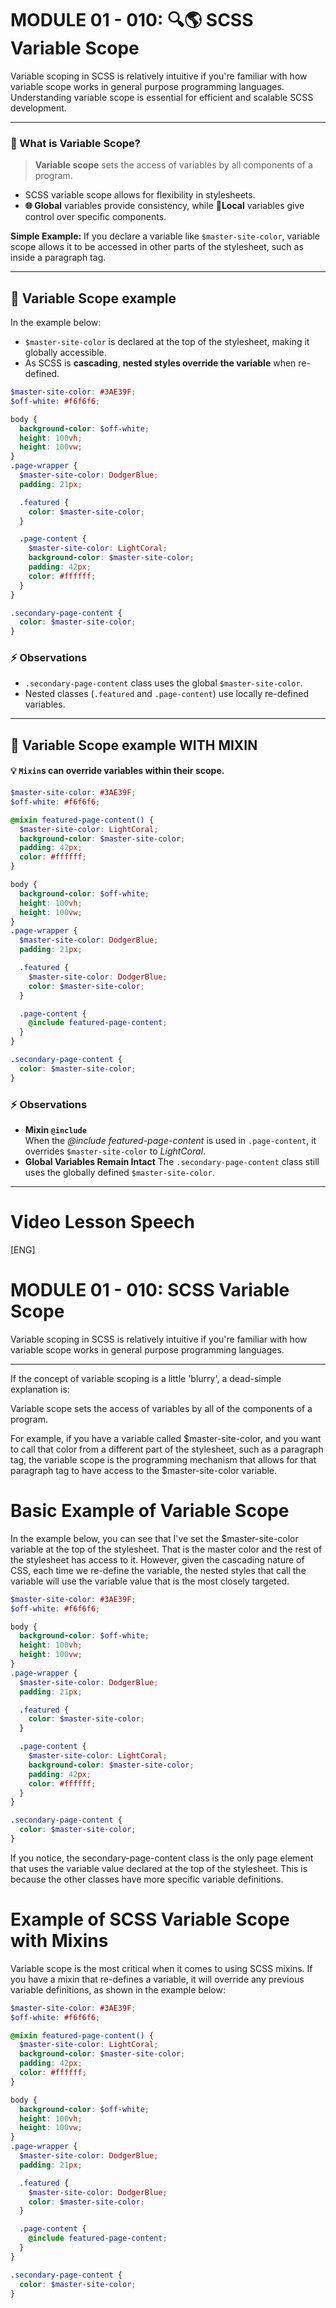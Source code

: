 # MODULE 01 - 010:	🔍🌎 SCSS Variable Scope
Variable scoping in SCSS is relatively intuitive if you're familiar with how variable scope works in general purpose programming languages. Understanding variable scope is essential for efficient and scalable SCSS development.  
***
### 🤔 What is Variable Scope?

> **Variable scope** sets the access of variables by all components of a program.

- SCSS variable scope allows for flexibility in stylesheets.
- **🌐 Global** variables provide consistency, while **📌Local** variables give control over specific components.  


**Simple Example:**
If you declare a variable like `$master-site-color`, variable scope allows it to be accessed in other parts of the stylesheet, such as inside a paragraph tag.

---
## 📘 **Variable Scope example**

In the example below:

- `$master-site-color` is declared at the top of the stylesheet, making it globally accessible.
- As SCSS is **cascading**, **nested styles override the variable** when re-defined.



```scss
$master-site-color: #3AE39F;
$off-white: #f6f6f6;

body {
  background-color: $off-white;
  height: 100vh;
  height: 100vw;
}
.page-wrapper {
  $master-site-color: DodgerBlue;
  padding: 21px;

  .featured {
    color: $master-site-color;
  }

  .page-content {
    $master-site-color: LightCoral;
    background-color: $master-site-color;
    padding: 42px;
    color: #ffffff;
  }
}

.secondary-page-content {
  color: $master-site-color;
}
```
### ⚡ Observations
*  `.secondary-page-content` class uses the global `$master-site-color`.
* Nested classes (`.featured` and `.page-content`) use locally re-defined variables.

---
## 📘 **Variable Scope example WITH MIXIN**

#### 💡 `Mixin`s can **override variables within their scope.**

```scss
$master-site-color: #3AE39F;
$off-white: #f6f6f6;

@mixin featured-page-content() {
  $master-site-color: LightCoral;
  background-color: $master-site-color;
  padding: 42px;
  color: #ffffff;
}

body {
  background-color: $off-white;
  height: 100vh;
  height: 100vw;
}
.page-wrapper {
  $master-site-color: DodgerBlue;
  padding: 21px;

  .featured {
    $master-site-color: DodgerBlue;
    color: $master-site-color;
  }

  .page-content {
    @include featured-page-content;
  }
}

.secondary-page-content {
  color: $master-site-color;
}
```
### ⚡ Observations
* **Mixin `@include`**  
  When the *@include featured-page-content* is used in `.page-content`, it overrides `$master-site-color` to *LightCoral*.  
* **Global Variables Remain Intact**
  The `.secondary-page-content` class still uses the globally defined `$master-site-color`.
  
***
# Video Lesson Speech
[ENG]  
# MODULE 01 - 010:	SCSS Variable Scope
Variable scoping in SCSS is relatively intuitive if you're familiar with how variable scope works in general purpose programming languages.  
***
If the concept of variable scoping is a little 'blurry', a dead-simple explanation is:  

Variable scope sets the access of variables by all of the components of a program.  

For example, if you have a variable called $master-site-color, and you want to call that color from a different part of the stylesheet, such as a paragraph tag, the variable scope is the programming mechanism that allows for that paragraph tag to have access to the $master-site-color variable.  

# Basic Example of Variable Scope
In the example below, you can see that I've set the $master-site-color variable at the top of the stylesheet. That is the master color and the rest of the stylesheet has access to it. However, given the cascading nature of CSS, each time we re-define the variable, the nested styles that call the variable will use the variable value that is the most closely targeted.  

```scss
$master-site-color: #3AE39F;
$off-white: #f6f6f6;

body {
  background-color: $off-white;
  height: 100vh;
  height: 100vw;
}
.page-wrapper {
  $master-site-color: DodgerBlue;
  padding: 21px;

  .featured {
    color: $master-site-color;
  }

  .page-content {
    $master-site-color: LightCoral;
    background-color: $master-site-color;
    padding: 42px;
    color: #ffffff;
  }
}

.secondary-page-content {
  color: $master-site-color;
}
```

If you notice, the secondary-page-content class is the only page element that uses the variable value declared at the top of the stylesheet. This is because the other classes have more specific variable definitions.  

# Example of SCSS Variable Scope with Mixins

Variable scope is the most critical when it comes to using SCSS mixins. If you have a mixin that re-defines a variable, it will override any previous variable definitions, as shown in the example below:  

```scss
$master-site-color: #3AE39F;
$off-white: #f6f6f6;

@mixin featured-page-content() {
  $master-site-color: LightCoral;
  background-color: $master-site-color;
  padding: 42px;
  color: #ffffff;
}

body {
  background-color: $off-white;
  height: 100vh;
  height: 100vw;
}
.page-wrapper {
  $master-site-color: DodgerBlue;
  padding: 21px;

  .featured {
    $master-site-color: DodgerBlue;
    color: $master-site-color;
  }

  .page-content {
    @include featured-page-content;
  }
}

.secondary-page-content {
  color: $master-site-color;
}
```
